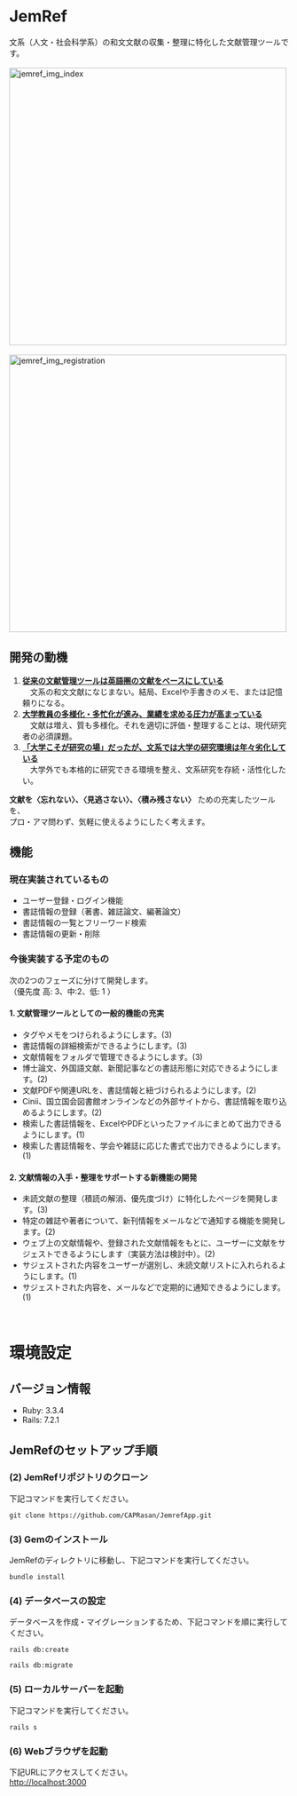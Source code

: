 # JemRef


文系（人文・社会科学系）の和文文献の収集・整理に特化した文献管理ツールです。  
 </br>
<img width="500" alt="jemref_img_index" src="https://github.com/user-attachments/assets/bdc55db9-0b2b-42fa-80d3-7fb6157c7e33">   
 </br>
<img width="500" alt="jemref_img_registration" src="https://github.com/user-attachments/assets/bd20d546-1375-40bf-86e9-72dac3c74a27">
</br>
## 開発の動機

1. <u>**従来の文献管理ツールは英語圏の文献をベースにしている**</u>   
　文系の和文文献になじまない。結局、Excelや手書きのメモ、または記憶頼りになる。  
2. <u>**大学教員の多様化・多忙化が進み、業績を求める圧力が高まっている**</u>  
　文献は増え、質も多様化。それを適切に評価・整理することは、現代研究者の必須課題。  
3. <u>**「大学こそが研究の場」だったが、文系では大学の研究環境は年々劣化している**</u>  
　大学外でも本格的に研究できる環境を整え、文系研究を存続・活性化したい。

 **文献を〈忘れない〉、〈見逃さない〉、〈積み残さない〉** ための充実したツールを、</br>
 プロ・アマ問わず、気軽に使えるようにしたく考えます。


## 機能
### 現在実装されているもの

* ユーザー登録・ログイン機能  
* 書誌情報の登録（著書、雑誌論文、編著論文）  
* 書誌情報の一覧とフリーワード検索  
* 書誌情報の更新・削除

### 今後実装する予定のもの
次の2つのフェーズに分けて開発します。  
（優先度 高: 3、中:2、低: 1 ） 
#### 1. 文献管理ツールとしての一般的機能の充実
* タグやメモをつけられるようにします。(3)  
* 書誌情報の詳細検索ができるようにします。(3)
* 文献情報をフォルダで管理できるようにします。(3)
* 博士論文、外国語文献、新聞記事などの書誌形態に対応できるようにします。(2)
* 文献PDFや関連URLを、書誌情報と紐づけられるようにします。(2)
* Cinii、国立国会図書館オンラインなどの外部サイトから、書誌情報を取り込めるようにします。(2)
* 検索した書誌情報を、ExcelやPDFといったファイルにまとめて出力できるようにします。(1)
* 検索した書誌情報を、学会や雑誌に応じた書式で出力できるようにします。(1)

#### 2. 文献情報の入手・整理をサポートする新機能の開発
* 未読文献の整理（積読の解消、優先度づけ）に特化したページを開発します。(3)
* 特定の雑誌や著者について、新刊情報をメールなどで通知する機能を開発します。(2)
* ウェブ上の文献情報や、登録された文献情報をもとに、ユーザーに文献をサジェストできるようにします（実装方法は検討中）。(2)
* サジェストされた内容をユーザーが選別し、未読文献リストに入れられるようにします。(1)
* サジェストされた内容を、メールなどで定期的に通知できるようにします。(1)
</details> </br>

# 環境設定

## バージョン情報
* Ruby: 3.3.4
* Rails: 7.2.1

## JemRefのセットアップ手順
### (2) JemRefリポジトリのクローン
下記コマンドを実行してください。
~~~
git clone https://github.com/CAPRasan/JemrefApp.git
~~~

### (3) Gemのインストール
JemRefのディレクトリに移動し、下記コマンドを実行してください。

~~~
bundle install
~~~

### (4) データベースの設定
データベースを作成・マイグレーションするため、下記コマンドを順に実行してください。
~~~
rails db:create
~~~
~~~
rails db:migrate
~~~

### (5) ローカルサーバーを起動
下記コマンドを実行してください。
~~~
rails s
~~~

### (6) Webブラウザを起動
下記URLにアクセスしてください。  
[http://localhost:3000](http://localhost:3000/)
